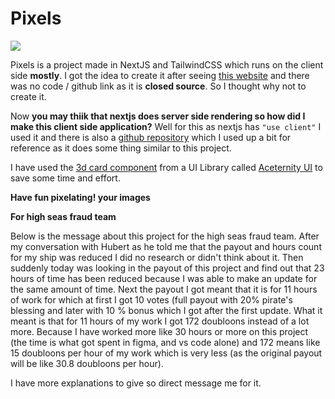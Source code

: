 # Pixels

![](https://cloud-8wrfe946p-hack-club-bot.vercel.app/0prismify-render-1736259384607.png)

Pixels is a project made in NextJS and TailwindCSS which runs on the client side **mostly**. I got the idea to create it after seeing [this website](https://pixelate-me.vercel.app/) and there was no code / github link as it is **closed source**. So I thought why not to create it. 

Now **you may thiik that nextjs does server side rendering so how did I make this client side application?** Well for this as nextjs has `"use client"` I used it and there is also a  [github repository](https://github.com/t3dotgg/quickpic) which I used up a bit for reference as it does some thing similar to this project.

I have used the [3d card component](https://github.com/Hackclub-OC/pixels/blob/main/components/3d-card.tsx) from a UI Library called [Aceternity UI](https://ui.aceternity.com/components/) to save some time and effort.

**Have fun pixelating! your images**


**For high seas fraud team**

Below is the message about this project for the high seas fraud team. After my conversation with Hubert as he told me that the payout and hours count for my ship was reduced I did no research or didn't think about it. Then suddenly today was looking in the payout of this project and find out that 23 hours of time has been reduced because I was able to make an update for the same amount of time. Next the payout I got meant that it is for 11 hours of work for which at first I got 10 votes (full payout with 20% pirate's blessing and later with 10 % bonus which I got after the first update. What it meant is that for 11 hours of my work I got 172 doubloons instead of a lot more. Because I have worked more like 30 hours or more on this project (the time is what got spent in figma, and vs code alone) and 172 means like 15 doubloons per hour of my work which is very less (as the original payout will be like 30.8 doubloons per hour). 

I have more explanations to give so direct message me for it. 
